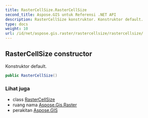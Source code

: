 ```yaml
---
title: RasterCellSize.RasterCellSize
second_title: Aspose.GIS untuk Referensi .NET API
description: RasterCellSize konstruktor. Konstruktor default.
type: docs
weight: 10
url: /id/net/aspose.gis.raster/rastercellsize/rastercellsize/
---
```

## RasterCellSize constructor

Konstruktor default.

```csharp
public RasterCellSize()
```

### Lihat juga

* class [RasterCellSize](../)
* ruang nama [Aspose.Gis.Raster](../../rastercellsize/)
* perakitan [Aspose.GIS](../../../)


